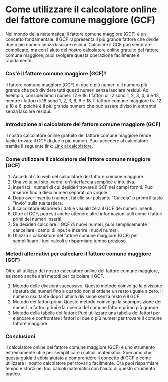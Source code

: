 Come utilizzare il calcolatore online del fattore comune maggiore (GCF)
=======================================================================

Nel mondo della matematica, il fattore comune maggiore (GCF) è un concetto fondamentale. Il GCF rappresenta il più grande fattore che divide due o più numeri senza lasciare residui. Calcolare il GCF può sembrare complicato, ma con l'aiuto del nostro calcolatore online gratuito del fattore comune maggiore, puoi svolgere questa operazione facilmente e rapidamente.

### Cos'è il fattore comune maggiore (GCF)?

Il fattore comune maggiore (GCF) di due o più numeri è il numero più grande che può dividere tutti questi numeri senza lasciare residui. Ad esempio, consideriamo i numeri 12 e 18. I fattori di 12 sono 1, 2, 3, 4, 6 e 12, mentre i fattori di 18 sono 1, 2, 3, 6, 9 e 18. Il fattore comune maggiore tra 12 e 18 è 6, poiché è il più grande numero che può essere diviso in entrambi senza lasciare residui.

### Introduzione al calcolatore del fattore comune maggiore (GCF)

Il nostro calcolatore online gratuito del fattore comune maggiore rende facile trovare il GCF di due o più numeri. Puoi accedere al calcolatore tramite il seguente link: [Link al calcolatore](https://www.onlinecalculatorsfree.com/it/math/gcf-calculator.html).

### Come utilizzare il calcolatore del fattore comune maggiore (GCF)

1. Accedi al sito web del calcolatore del fattore comune maggiore.
2. Una volta sul sito, vedrai un'interfaccia semplice e intuitiva.
3. Inserisci i numeri di cui desideri trovare il GCF nei campi forniti. Puoi inserire fino a dieci numeri separati da virgole.
4. Dopo aver inserito i numeri, fai clic sul pulsante "Calcola" o premi il tasto "Invio" sulla tua tastiera.
5. Il calcolatore elaborerà i dati e visualizzerà il GCF dei numeri inseriti.
6. Oltre al GCF, potresti anche ottenere altre informazioni utili come i fattori primi dei numeri inseriti.
7. Se desideri calcolare il GCF di nuovi numeri, puoi semplicemente cancellare i campi di input e inserire i nuovi numeri.
8. Utilizza il calcolatore del fattore comune maggiore (GCF) per semplificare i tuoi calcoli e risparmiare tempo prezioso.

### Metodi alternativi per calcolare il fattore comune maggiore (GCF)

Oltre all'utilizzo del nostro calcolatore online del fattore comune maggiore, esistono anche altri metodi per calcolare il GCF.

1. Metodo delle divisioni successive: Questo metodo coinvolge la divisione ripetuta dei numeri fino a quando non si ottiene un resto uguale a zero. Il numero risultante dopo l'ultima divisione senza resto è il GCF.
2. Metodo dei fattori primi: Questo metodo coinvolge la scomposizione dei numeri in fattori primi e la ricerca del comune fattore primo più grande.
3. Metodo della tabella dei fattori: Puoi utilizzare una tabella dei fattori per elencare e confrontare i fattori di due o più numeri per trovare il comune fattore maggiore.

### Conclusioni

Il calcolatore online del fattore comune maggiore (GCF) è uno strumento estremamente utile per semplificare i calcoli matematici. Speriamo che questa guida ti abbia aiutato a comprendere il concetto di GCF e come utilizzare il nostro calcolatore per trovarlo facilmente. Ora puoi risparmiare tempo e sforzi nei tuoi calcoli matematici con l'aiuto di questo strumento pratico.